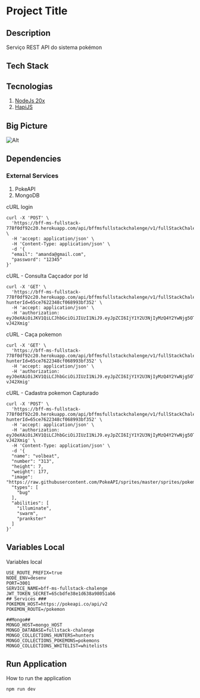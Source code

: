 # Project Title

## Description
Serviço REST API do sistema pokémon

## Tech Stack

## Tecnologias

 1. [NodeJs 20x](https://nodejs.org/dist/v14.17.0/)
 2. [HapiJS](https://hapijs.com/)

 ## Big Picture
![Alt](microservice.png)

## Dependencies

### External Services

1.  PokeAPI
2.  MongoDB

cURL login
```
curl -X 'POST' \
  'https://bff-ms-fullstack-778f0df92c20.herokuapp.com/api/bffmsfullstackchalenge/v1/fullStackChalenge/authentication' \
  -H 'accept: application/json' \
  -H 'Content-Type: application/json' \
  -d '{
  "email": "amanda@gmail.com",
  "password": "12345"
}'
```

cURL - Consulta Caçcador por Id
```
curl -X 'GET' \
  'https://bff-ms-fullstack-778f0df92c20.herokuapp.com/api/bffmsfullstackchalenge/v1/fullStackChalenge/hunter?hunterId=65ce7622348cf068993bf352' \
  -H 'accept: application/json' \
  -H 'authorization: eyJ0eXAiOiJKV1QiLCJhbGciOiJIUzI1NiJ9.eyJpZCI6IjY1Y2U3NjIyMzQ4Y2YwNjg5OTNiZjM1MiIsImVtYWlsIjoiYW1hbmRhQGdtYWlsLmNvbSIsImlhdCI6MTcwODExMTIxMzQxNCwiZXhwIjoxNzA4MTk3NjEzNDE0fQ.Gq9h5WAHDujQ4cfCXY9kGRCrltKYi7gmp6-vJ42Xmig'
```

cURL - Caça pokemon
```
curl -X 'GET' \
  'https://bff-ms-fullstack-778f0df92c20.herokuapp.com/api/bffmsfullstackchalenge/v1/fullStackChalenge/pokemon/hunt?hunterId=65ce7622348cf068993bf352' \
  -H 'accept: application/json' \
  -H 'authorization: eyJ0eXAiOiJKV1QiLCJhbGciOiJIUzI1NiJ9.eyJpZCI6IjY1Y2U3NjIyMzQ4Y2YwNjg5OTNiZjM1MiIsImVtYWlsIjoiYW1hbmRhQGdtYWlsLmNvbSIsImlhdCI6MTcwODExMTIxMzQxNCwiZXhwIjoxNzA4MTk3NjEzNDE0fQ.Gq9h5WAHDujQ4cfCXY9kGRCrltKYi7gmp6-vJ42Xmig'

```

cURL - Cadastra pokemon Capturado

```
curl -X 'POST' \
  'https://bff-ms-fullstack-778f0df92c20.herokuapp.com/api/bffmsfullstackchalenge/v1/fullStackChalenge/pokemon/register?hunterId=65ce7622348cf068993bf352' \
  -H 'accept: application/json' \
  -H 'authorization: eyJ0eXAiOiJKV1QiLCJhbGciOiJIUzI1NiJ9.eyJpZCI6IjY1Y2U3NjIyMzQ4Y2YwNjg5OTNiZjM1MiIsImVtYWlsIjoiYW1hbmRhQGdtYWlsLmNvbSIsImlhdCI6MTcwODExMTIxMzQxNCwiZXhwIjoxNzA4MTk3NjEzNDE0fQ.Gq9h5WAHDujQ4cfCXY9kGRCrltKYi7gmp6-vJ42Xmig' \
  -H 'Content-Type: application/json' \
  -d '{
  "name": "volbeat",
  "number": "313",
  "height": 7,
  "weight": 177,
  "image": "https://raw.githubusercontent.com/PokeAPI/sprites/master/sprites/pokemon/other/home/313.png",
  "types": [
    "bug"
  ],
  "abilities": [
    "illuminate",
    "swarm",
    "prankster"
  ]
}'
```

## Variables Local

Variables local

```
USE_ROUTE_PREFIX=true
NODE_ENV=desenv
PORT=3001
SERVICE_NAME=bff-ms-fullstack-chalenge
JWT_TOKEN_SECRET=65cbdfe38e1d638a98051ab6
## Services ###
POKEMON_HOST=https://pokeapi.co/api/v2
POKEMON_ROUTE=/pokemon

##Mongo##
MONGO_HOST=mongo_HOST
MONGO_DATABASE=fullstack-chalenge
MONGO_COLLECTIONS_HUNTERS=hunters
MONGO_COLLECTIONS_POKEMONS=pokemons
MONGO_COLLECTIONS_WHITELIST=whitelists

```

## Run Application

How to run the application

```
npm run dev
```